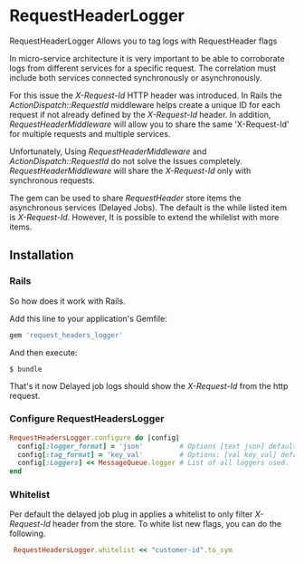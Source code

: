 # RequestHeaderLogger
RequestHeaderLogger Allows you to tag logs with RequestHeader flags

In micro-service architecture it is very important to be able to corroborate  logs from different services for a specific request. The correlation must include both services connected synchronously or asynchronously.

For this issue the *X-Request-Id* HTTP header was introduced. In Rails the *ActionDispatch::RequestId* middleware helps create a unique ID
for each request if not already defined by the *X-Request-Id* header. In addition, *RequestHeaderMiddleware* will allow you to share the same 'X-Request-Id' for multiple requests and multiple services.

Unfortunately, Using *RequestHeaderMiddleware* and *ActionDispatch::RequestId* do not solve the Issues completely. *RequestHeaderMiddleware* will share the  *X-Request-Id* only with synchronous requests.

The gem can be used to share *RequestHeader* store items the asynchronous services (Delayed Jobs). The default is the while listed item is *X-Request-Id*. However, It is possible to extend the whilelist with more items.

## Installation

### Rails

So how does it work with Rails.

Add this line to your application's Gemfile:

```ruby
gem 'request_headers_logger'
```

And then execute:

``
$ bundle
``

That's it now Delayed job logs should show the *X-Request-Id* from the http request.


### Configure RequestHeadersLogger

```ruby
RequestHeadersLogger.configure do |config|
  config[:logger_format] = 'json'         # Options [text json] default: text
  config[:tag_format] = 'key_val'         # Options: [val key_val] default: val
  config[:Loggers] << MessageQueue.logger # List of all loggers used.
end
```

### Whitelist

Per default the delayed job plug in applies a whitelist to only filter *X-Request-Id* header from the store. To white list new flags, you can do the following.

```ruby
 RequestHeadersLogger.whitelist << "customer-id".to_sym
```

